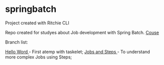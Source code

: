 # springbatch
Project created with Ritchie CLI

Repo created for studyes about Job development with Spring Batch.
<a href="https://www.udemy.com/course/curso-para-desenvolvimento-de-jobs-com-spring-batch/"> Couse </a>

Branch list:

<a href="https://github.com/Trooper2123/springbatch/tree/hello-world"> Hello Word </a> - First atemp with taskelet; 
<a href="https://github.com/Trooper2123/springbatch/tree/jobs-and-steps"> Jobs and Steps </a> -  To understand more complex Jobs using Steps;
